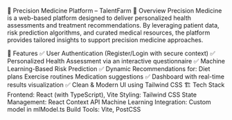 🧬 Precision Medicine Platform – TalentFarm
📌 Overview
 Precision Medicine is a web-based platform designed to deliver personalized health assessments and treatment recommendations. By leveraging patient data, risk prediction algorithms, and curated medical resources, the platform provides tailored insights to support precision medicine approaches.

🚀 Features
✅ User Authentication (Register/Login with secure context)
✅ Personalized Health Assessment via an interactive questionnaire
✅ Machine Learning-Based Risk Prediction
✅ Dynamic Recommendations for:
Diet plans
Exercise routines
Medication suggestions
✅ Dashboard with real-time results visualization
✅ Clean & Modern UI using Tailwind CSS
🏗️ Tech Stack
Frontend: React (with TypeScript), Vite
Styling: Tailwind CSS
State Management: React Context API
Machine Learning Integration: Custom model in mlModel.ts
Build Tools: Vite, PostCSS

